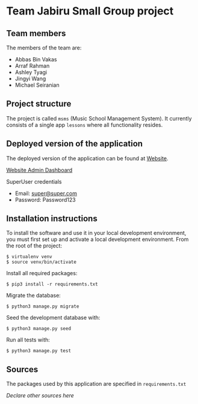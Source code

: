 # Team Jabiru Small Group project

## Team members
The members of the team are:
- Abbas Bin Vakas
- Arraf Rahman
- Ashley Tyagi
- Jingyi Wang
- Michael Seiranian

## Project structure
The project is called `msms` (Music School Management System).  It currently consists of a single app `lessons` where all functionality resides.

## Deployed version of the application
The deployed version of the application can be found at [Website](https://abbasbinvakas.pythonanywhere.com/).


[Website Admin Dashboard](https://abbasbinvakas.pythonanywhere.com/admin)

SuperUser credentials
- Email: super@super.com
- Password: Password123


## Installation instructions
To install the software and use it in your local development environment, you must first set up and activate a local development environment.  From the root of the project:

```
$ virtualenv venv
$ source venv/bin/activate
```

Install all required packages:

```
$ pip3 install -r requirements.txt
```

Migrate the database:

```
$ python3 manage.py migrate
```

Seed the development database with:

```
$ python3 manage.py seed
```

Run all tests with:
```
$ python3 manage.py test
```


## Sources
The packages used by this application are specified in `requirements.txt`

*Declare other sources here*
